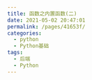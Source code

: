 ```yaml
---
title: 函数之内置函数(二)
date: 2021-05-02 20:47:01
permalink: /pages/41653f/
categories:
  - python
  - Python基础
tags:
  - 后端
  - Python
---
```

